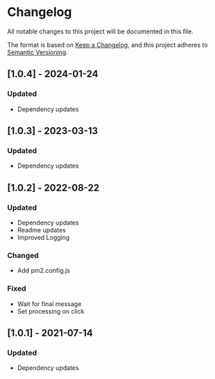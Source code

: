 # Changelog

All notable changes to this project will be documented in this file.

The format is based on [Keep a Changelog](https://keepachangelog.com/en/1.0.0/),
and this project adheres to [Semantic Versioning](https://semver.org/spec/v2.0.0.html).

## [1.0.4] - 2024-01-24

### Updated

- Dependency updates

## [1.0.3] - 2023-03-13

### Updated

- Dependency updates

## [1.0.2] - 2022-08-22

### Updated

- Dependency updates
- Readme updates
- Improved Logging

### Changed

- Add pm2.config.js

### Fixed

- Wait for final message
- Set processing on click

## [1.0.1] - 2021-07-14

### Updated

- Dependency updates
